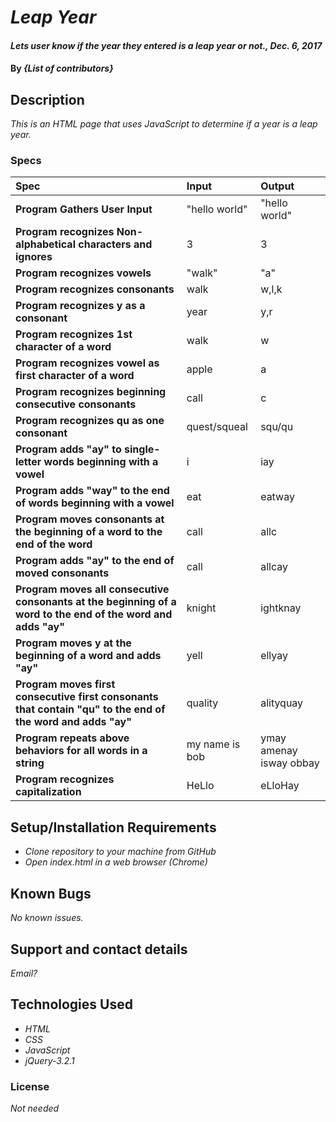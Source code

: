 # _Leap Year_

#### _Lets user know if the year they entered is a leap year or not., Dec. 6, 2017_

#### By _**{List of contributors}**_

## Description

_This is an HTML page that uses JavaScript to determine if a year is a leap year._


### Specs
| Spec | Input | Output |
| :-------------     | :------------- | :------------- |
| **Program Gathers User Input** |  "hello world" |  "hello world" |
| **Program recognizes Non-alphabetical characters and ignores** | 3  | 3  |
| **Program recognizes vowels** |  "walk" |  "a" |
| **Program recognizes consonants** |  walk | w,l,k  |
| **Program recognizes y as a consonant** | year  | y,r  |
| **Program recognizes 1st character of a word** | walk  | w |
| **Program recognizes vowel as first character of a word** |  apple | a  |
| **Program recognizes beginning consecutive consonants** | call  | c |
| **Program recognizes qu as one consonant** | quest/squeal  | squ/qu|
| **Program adds "ay" to single-letter words beginning with a vowel** | i  |  iay |
| **Program adds "way" to the end of words beginning with a vowel** | eat | eatway  |
| **Program moves consonants at the beginning of a word to the end of the word** | call  | allc  |
| **Program adds "ay" to the end of moved consonants** | call  | allcay |
| **Program moves all consecutive consonants at the beginning of a word to the end of the word and adds "ay"** | knight | ightknay  |
| **Program moves y at the beginning of a word and adds "ay"** | yell | ellyay  |
| **Program moves first consecutive first consonants that contain "qu" to the end of the word and adds "ay"** | quality  | alityquay  |
| **Program repeats above behaviors for all words in a string** |  my name is bob | ymay amenay isway obbay  |
| **Program recognizes capitalization** | HeLlo  | eLloHay |

## Setup/Installation Requirements

* _Clone repository to your machine from GitHub_
* _Open index.html in a web browser (Chrome)_

## Known Bugs

_No known issues._

## Support and contact details

_Email?_

## Technologies Used

* _HTML_
* _CSS_
* _JavaScript_
* _jQuery-3.2.1_

### License

*Not needed*
